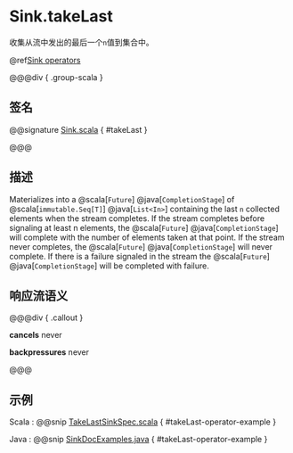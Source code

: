 # Sink.takeLast

收集从流中发出的最后一个`n`值到集合中。

@ref[Sink operators](../index.md#sink-operators)

@@@div { .group-scala }

## 签名

@@signature [Sink.scala](/akka-stream/src/main/scala/akka/stream/scaladsl/Sink.scala) { #takeLast }

@@@

## 描述

Materializes into a @scala[`Future`] @java[`CompletionStage`] of @scala[`immutable.Seq[T]`] @java[`List<In>`] containing the last `n` collected elements when the stream completes.
If the stream completes before signaling at least n elements, the @scala[`Future`] @java[`CompletionStage`]  will complete with the number
of elements taken at that point. 
If the stream never completes, the @scala[`Future`] @java[`CompletionStage`] will never complete.
If there is a failure signaled in the stream the @scala[`Future`] @java[`CompletionStage`] will be completed with failure.

## 响应流语义

@@@div { .callout }

**cancels** never

**backpressures** never

@@@

## 示例

Scala
:   @@snip [TakeLastSinkSpec.scala](/akka-stream-tests/src/test/scala/akka/stream/scaladsl/TakeLastSinkSpec.scala) { #takeLast-operator-example }

Java
:   @@snip [SinkDocExamples.java](/akka-docs/src/test/java/jdocs/stream/operators/SinkDocExamples.java) { #takeLast-operator-example }
